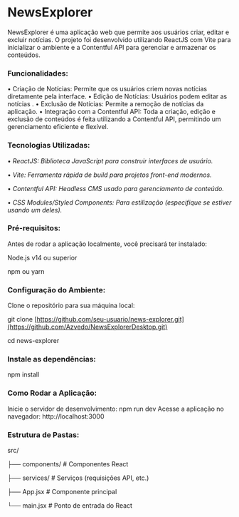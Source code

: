 # NewsExplorer

NewsExplorer é uma aplicação web que permite aos usuários criar, editar e excluir notícias. O projeto foi desenvolvido utilizando ReactJS com Vite para inicializar o ambiente e a Contentful API para gerenciar e armazenar os conteúdos.

### Funcionalidades:
  •  Criação de Notícias: Permite que os usuários criem novas notícias diretamente pela interface.
  •  Edição de Notícias: Usuários podem editar as notícias .
  •  Exclusão de Notícias: Permite a remoção de notícias da aplicação.
  •  Integração com a Contentful API: Toda a criação, edição e exclusão de conteúdos é feita utilizando a Contentful API, permitindo um gerenciamento eficiente e flexível.

### Tecnologias Utilizadas:
  •  _ReactJS: Biblioteca JavaScript para construir interfaces de usuário._
  
  •  _Vite: Ferramenta rápida de build para projetos front-end modernos._
  
  •  _Contentful API: Headless CMS usado para gerenciamento de conteúdo._
  
  •  _CSS Modules/Styled Components: Para estilização (especifique se estiver usando um deles)._

### Pré-requisitos:

Antes de rodar a aplicação localmente, você precisará ter instalado:

  Node.js v14 ou superior
  
  npm ou yarn

### Configuração do Ambiente:

Clone o repositório para sua máquina local:

  git clone [https://github.com/seu-usuario/news-explorer.git](https://github.com/Azvedo/NewsExplorerDesktop.git)
  
  cd news-explorer

### Instale as dependências:
  npm install

### Como Rodar a Aplicação:

  Inicie o servidor de desenvolvimento:
    npm run dev
  Acesse a aplicação no navegador:
    http://localhost:3000

### Estrutura de Pastas:

src/

  ├── components/      # Componentes React
  
  ├── services/        # Serviços (requisições API, etc.)

├── App.jsx          # Componente principal

└── main.jsx         # Ponto de entrada do React

